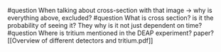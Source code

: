 #question When talking about cross-section with that image → why is everything above, excluded?
#question What is cross section? is it the probability of seeing it? They why is it not just dependent on time?
#question Where is tritium mentioned in the DEAP experiment? paper? [[Overview of different detectors and tritium.pdf]]
